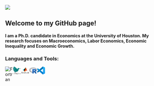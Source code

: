 <p align="left"> <img src="https://komarev.com/ghpvc/?username=onimh&label=Views&color=blue&style=plastic"/> </p>

## Welcome to my GitHub page!

#### I am a Ph.D. candidate in Economics at the University of Houston. My research focuses on Macroeconomics, Labor Economics, Economic Inequality and Economic Growth.

### Languages and Tools:
<img align="left" alt="Fortran" width="26px" 
src="https://fortran-lang.org/assets/img/fortran_logo_256x256.png"/>
<img align="left" alt="Latex" width="26px" 
src="https://raw.githubusercontent.com/github/explore/80688e429a7d4ef2fca1e82350fe8e3517d3494d/topics/latex/latex.png"/>
<img align="left" alt="MATLAB" width="26px" 
src="https://raw.githubusercontent.com/github/explore/80688e429a7d4ef2fca1e82350fe8e3517d3494d/topics/matlab/matlab.png"/>
<img align="left" alt="R" width="26px" 
src="https://raw.githubusercontent.com/github/explore/80688e429a7d4ef2fca1e82350fe8e3517d3494d/topics/r/r.png"/>
<img align="left" alt="Visual Studio Code" width="26px" src="https://raw.githubusercontent.com/github/explore/80688e429a7d4ef2fca1e82350fe8e3517d3494d/topics/visual-studio-code/visual-studio-code.png"/>
<!--br/><br/><br/>
<!--img src="https://github-readme-stats.vercel.app/api/top-langs/?username=onimh&theme=dark&hide_langs_below=1"/>
<!--img src="https://github-readme-stats.vercel.app/api?username=onimh&&show_icons=true&title_color=034D5E&icon_color=bb2acf&text_color=2E3F43&bg_color=DAE7EA"/>
